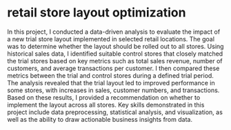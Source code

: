 # retail store layout optimization
In this project, I conducted a data-driven analysis to evaluate the impact of a new trial store layout implemented in selected retail locations. The goal was to determine whether the layout should be rolled out to all stores.  Using historical sales data, I identified suitable control stores that closely matched the trial stores based on key metrics such as total sales revenue, number of customers, and average transactions per customer. I then compared these metrics between the trial and control stores during a defined trial period.  The analysis revealed that the trial layout led to improved performance in some stores, with increases in sales, customer numbers, and transactions. Based on these results, I provided a recommendation on whether to implement the layout across all stores.  Key skills demonstrated in this project include data preprocessing, statistical analysis, and visualization, as well as the ability to draw actionable business insights from data.

